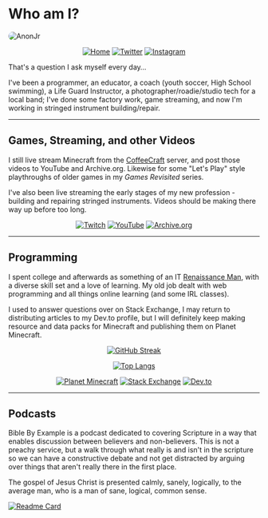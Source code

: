 # Who am I?

<img
    style="display: block;
           margin-left: auto;
           margin-right: auto;
           border-radius: 10px;"
    src="https://www.anonjr.com/res/gravatar.png"
    alt="AnonJr">
</img>

<div style="text-align:center;">

 [![Home](https://img.shields.io/badge/Home-AnonJr.com-orange?style=plastic)](https://www.anonjr.com/) [![Twitter](https://img.shields.io/badge/Twitter-@AnonJr-orange?style=plastic&logo=twitter)](https://twitter.com/AnonJr) [![Instagram](https://img.shields.io/badge/Instagram-AnonJr__Live-orange?style=plastic&logo=instagram)](https://www.instagram.com/anonjr_live/)

</div>

That's a question I ask myself every day&hellip;

I've been a programmer, an educator, a coach (youth soccer, High School swimming), a Life Guard Instructor, a photographer/roadie/studio tech for a local band; I've done some factory work, game streaming, and now I'm working in stringed instrument building/repair.

---

## Games, Streaming, and other Videos

I still live stream Minecraft from the [CoffeeCraft](https://www.coffeecraft.us/) server, and post those videos to YouTube and Archive.org. Likewise for some "Let's Play" style playthroughs of older games in my *Games Revisited* series.

I've also been live streaming the early stages of my new profession - building and repairing stringed instruments. Videos should be making there way up before too long.

<div style="text-align:center;">

[![Twitch](https://img.shields.io/badge/Twitch-AnonJr__Live-orange?style=plastic&logo=twitch)](https://www.twitch.tv/anonjr_live) [![YouTube](https://img.shields.io/badge/YouTube-AnonJr-orange?style=plastic&logo=youtube)](https://www.youtube.com/channel/UCXafqhKHbkSUIrq0LAuu0tw) [![Archive.org](https://img.shields.io/badge/Archive.org-AnonJr-orange?style=plastic&logo=internetarchive)](https://archive.org/details/@anonjr)

</div>

---

## Programming

I spent college and afterwards as something of an IT [Renaissance Man](https://en.wikipedia.org/wiki/Polymath#Renaissance_ideal:_the_Renaissance_man), with a diverse skill set and a love of learning. My old job dealt with web programming and all things online learning (and some IRL classes).

I used to answer questions over on Stack Exchange, I may return to distributing articles to my Dev.to profile, but I will definitely keep making resource and data packs for Minecraft and publishing them on Planet Minecraft.

<div style="text-align:center;">

[![GitHub Streak](https://streak-stats.demolab.com?user=AnonJr&theme=great-gatsby&border_radius=10&count_private=true)](https://git.io/streak-stats)

[![Top Langs](https://github-readme-stats.vercel.app/api/top-langs/?username=AnonJr&theme=great-gatsby&layout=compact&border_radius=10&count_private=true)](https://github.com/anuraghazra/github-readme-stats)

[![Planet Minecraft](https://img.shields.io/badge/Planet_Minecraft-AnonJr-orange?style=plastic&logo=minecraft)](https://www.planetminecraft.com/member/anonjr/) [![Stack Exchange](https://img.shields.io/badge/Stack_Exchange-AnonJr-orange?style=plastic&logo=stackexchange)](https://stackexchange.com/users/12701/anonjr) [![Dev.to](https://img.shields.io/badge/Dev.to-AnonJr-orange?style=plastic&logo=dev.to)](https://dev.to/anonjr)

</div>

---

## Podcasts

Bible By Example is a podcast dedicated to covering Scripture in a way that enables discussion between believers and non-believers. This is not a preachy service, but a walk through what really is and isn't in the scripture so we can have a constructive debate and not get distracted by arguing over things that aren't really there in the first place.

The gospel of Jesus Christ is presented calmly, sanely, logically, to the average man, who is a man of sane, logical, common sense.

[![Readme Card](https://github-readme-stats.vercel.app/api/pin/?username=AnonJr&repo=Bible-By-Example&theme=great-gatsby&border_radius=10)](https://github.com/anuraghazra/github-readme-stats)
